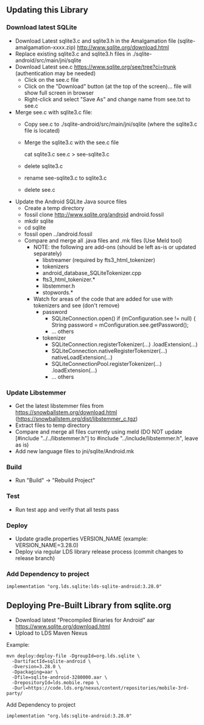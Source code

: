## Updating this Library

### Download latest SQLite
* Download Latest sqlite3.c and sqlite3.h in the Amalgamation file (sqlite-amalgamation-xxxx.zip) http://www.sqlite.org/download.html
* Replace existing sqlite3.c and sqlite3.h files in ./sqlite-android/src/main/jni/sqlite
* Download Latest see.c https://www.sqlite.org/see/tree?ci=trunk (authentication may be needed)
    * Click on the see.c file
    * Click on the "Download" button (at the top of the screen)... file will show full screen in browser
    * Right-click and select "Save As" and change name from see.txt to see.c
* Merge see.c with sqlite3.c file:
    * Copy see.c to ./sqlite-android/src/main/jni/sqlite (where the sqlite3.c file is located)
    * Merge the sqlite3.c with the see.c file

        cat sqlite3.c see.c > see-sqlite3.c

    * delete sqlite3.c
    * rename see-sqlite3.c to sqlite3.c
    * delete see.c
* Update the Android SQLite Java source files
    * Create a temp directory
    * fossil clone http://www.sqlite.org/android android.fossil
    * mkdir sqlite
    * cd sqlite
    * fossil open ../android.fossil
    * Compare and merge all .java files and .mk files (Use Meld tool)
        * NOTE: the following are add-ons (should be left as-is or updated separately)
            * libstreamer (required by fts3_html_tokenizer)
            * tokenizers
            * android_database_SQLiteTokenizer.cpp
            * fts3_html_tokenizer.*
            * libstemmer.h
            * stopwords.*
        * Watch for areas of the code that are added for use with tokenizers and see (don't remove)
            * password
                * SQLiteConnection.open() if (mConfiguration.see != null) {
                                                      String password = mConfiguration.see.getPassword();
                * ... others
            * tokenizer
                * SQLiteConnection.registerTokenizer(...) .loadExtension(...)
                * SQLiteConnection.nativeRegisterTokenizer(...) nativeLoadExtension(...)
                * SQLiteConnectionPool.registerTokenizer(...) .loadExtension(...)
                * ... others

### Update Libstemmer
* Get the latest libstemmer files from https://snowballstem.org/download.html (https://snowballstem.org/dist/libstemmer_c.tgz)
* Extract files to temp directory
* Compare and merge all files currently using meld (DO NOT update [#include "../../libstemmer.h"] to #include "../include/libstemmer.h", leave as is)
* Add new language files to jni/sqlite/Android.mk

### Build

* Run "Build" -> "Rebuild Project"

### Test

* Run test app and verify that all tests pass

### Deploy

* Update gradle.properties VERSION_NAME  (example: VERSION_NAME=3.28.0)
* Deploy via regular LDS library release process (commit changes to release branch)

### Add Dependency to project

    implementation "org.lds.sqlite:lds-sqlite-android:3.28.0"


## Deploying Pre-Built Library from sqlite.org

* Download latest "Precompiled Binaries for Android" aar https://www.sqlite.org/download.html
* Upload to LDS Maven Nexus

Example:

    mvn deploy:deploy-file -DgroupId=org.lds.sqlite \
      -DartifactId=sqlite-android \
      -Dversion=3.28.0 \
      -Dpackaging=aar \
      -Dfile=sqlite-android-3280000.aar \
      -DrepositoryId=lds.mobile.repo \
      -Durl=https://code.lds.org/nexus/content/repositories/mobile-3rd-party/

Add Dependency to project

    implementation "org.lds:sqlite-android:3.28.0"